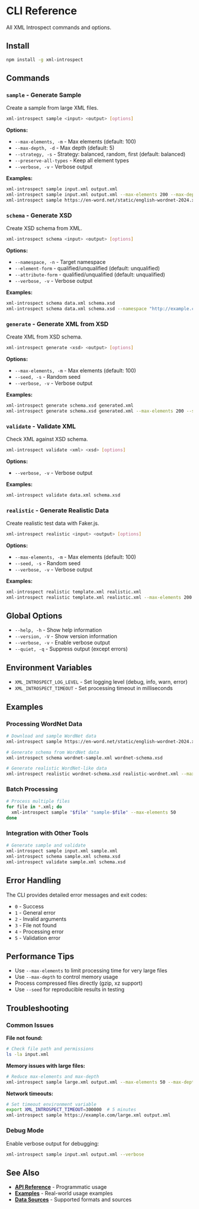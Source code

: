 # CLI Reference

All XML Introspect commands and options.

## Install

```bash
npm install -g xml-introspect
```

## Commands

### `sample` - Generate Sample

Create a sample from large XML files.

```bash
xml-introspect sample <input> <output> [options]
```

**Options:**
- `--max-elements, -m` - Max elements (default: 100)
- `--max-depth, -d` - Max depth (default: 5)
- `--strategy, -s` - Strategy: balanced, random, first (default: balanced)
- `--preserve-all-types` - Keep all element types
- `--verbose, -v` - Verbose output

**Examples:**
```bash
xml-introspect sample input.xml output.xml
xml-introspect sample input.xml output.xml --max-elements 200 --max-depth 3
xml-introspect sample https://en-word.net/static/english-wordnet-2024.xml.gz sample.xml
```

### `schema` - Generate XSD

Create XSD schema from XML.

```bash
xml-introspect schema <input> <output> [options]
```

**Options:**
- `--namespace, -n` - Target namespace
- `--element-form` - qualified/unqualified (default: unqualified)
- `--attribute-form` - qualified/unqualified (default: unqualified)
- `--verbose, -v` - Verbose output

**Examples:**
```bash
xml-introspect schema data.xml schema.xsd
xml-introspect schema data.xml schema.xsd --namespace "http://example.com/schema"
```

### `generate` - Generate XML from XSD

Create XML from XSD schema.

```bash
xml-introspect generate <xsd> <output> [options]
```

**Options:**
- `--max-elements, -m` - Max elements (default: 100)
- `--seed, -s` - Random seed
- `--verbose, -v` - Verbose output

**Examples:**
```bash
xml-introspect generate schema.xsd generated.xml
xml-introspect generate schema.xsd generated.xml --max-elements 200 --seed 42
```

### `validate` - Validate XML

Check XML against XSD schema.

```bash
xml-introspect validate <xml> <xsd> [options]
```

**Options:**
- `--verbose, -v` - Verbose output

**Examples:**
```bash
xml-introspect validate data.xml schema.xsd
```

### `realistic` - Generate Realistic Data

Create realistic test data with Faker.js.

```bash
xml-introspect realistic <input> <output> [options]
```

**Options:**
- `--max-elements, -m` - Max elements (default: 100)
- `--seed, -s` - Random seed
- `--verbose, -v` - Verbose output

**Examples:**
```bash
xml-introspect realistic template.xml realistic.xml
xml-introspect realistic template.xml realistic.xml --max-elements 200 --seed 42
```

## Global Options

- `--help, -h` - Show help information
- `--version, -V` - Show version information
- `--verbose, -v` - Enable verbose output
- `--quiet, -q` - Suppress output (except errors)

## Environment Variables

- `XML_INTROSPECT_LOG_LEVEL` - Set logging level (debug, info, warn, error)
- `XML_INTROSPECT_TIMEOUT` - Set processing timeout in milliseconds

## Examples

### Processing WordNet Data

```bash
# Download and sample WordNet data
xml-introspect sample https://en-word.net/static/english-wordnet-2024.xml.gz wordnet-sample.xml

# Generate schema from WordNet data
xml-introspect schema wordnet-sample.xml wordnet-schema.xsd

# Generate realistic WordNet-like data
xml-introspect realistic wordnet-schema.xsd realistic-wordnet.xml --max-elements 500
```

### Batch Processing

```bash
# Process multiple files
for file in *.xml; do
  xml-introspect sample "$file" "sample-$file" --max-elements 50
done
```

### Integration with Other Tools

```bash
# Generate sample and validate
xml-introspect sample input.xml sample.xml
xml-introspect schema sample.xml schema.xsd
xml-introspect validate sample.xml schema.xsd
```

## Error Handling

The CLI provides detailed error messages and exit codes:

- `0` - Success
- `1` - General error
- `2` - Invalid arguments
- `3` - File not found
- `4` - Processing error
- `5` - Validation error

## Performance Tips

- Use `--max-elements` to limit processing time for very large files
- Use `--max-depth` to control memory usage
- Process compressed files directly (gzip, xz support)
- Use `--seed` for reproducible results in testing

## Troubleshooting

### Common Issues

**File not found:**
```bash
# Check file path and permissions
ls -la input.xml
```

**Memory issues with large files:**
```bash
# Reduce max-elements and max-depth
xml-introspect sample large.xml output.xml --max-elements 50 --max-depth 3
```

**Network timeouts:**
```bash
# Set timeout environment variable
export XML_INTROSPECT_TIMEOUT=300000  # 5 minutes
xml-introspect sample https://example.com/large.xml output.xml
```

### Debug Mode

Enable verbose output for debugging:

```bash
xml-introspect sample input.xml output.xml --verbose
```

## See Also

- **[API Reference](api-reference.md)** - Programmatic usage
- **[Examples](examples/)** - Real-world usage examples
- **[Data Sources](data-sources.md)** - Supported formats and sources
